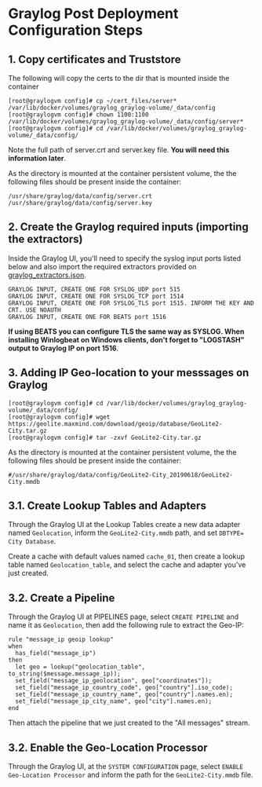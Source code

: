 # Graylog Post Deployment Configuration Steps

## 1. Copy certificates and Truststore

The following will copy the certs to the dir that is mounted inside the container

```
[root@graylogvm config]# cp ~/cert_files/server* /var/lib/docker/volumes/graylog_graylog-volume/_data/config
[root@graylogvm config]# chown 1100:1100 /var/lib/docker/volumes/graylog_graylog-volume/_data/config/server*
[root@graylogvm config]# cd /var/lib/docker/volumes/graylog_graylog-volume/_data/config/
```

Note the full path of server.crt and server.key file. **You will need this information later**.

As the directory is mounted at the container persistent volume, the the following files should be present inside the container:

```
/usr/share/graylog/data/config/server.crt
/usr/share/graylog/data/config/server.key
```

## 2. Create the Graylog required inputs (importing the extractors)

Inside the Graylog UI, you'll need to specify the syslog input ports listed below and also import the required extractors provided on [graylog_extractors.json](../../config_files/graylog_extractors.json).

```
GRAYLOG INPUT, CREATE ONE FOR SYSLOG_UDP port 515
GRAYLOG INPUT, CREATE ONE FOR SYSLOG_TCP port 1514
GRAYLOG INPUT, CREATE ONE FOR SYSLOG_TLS port 1515. INFORM THE KEY AND CRT. USE NOAUTH
GRAYLOG INPUT, CREATE ONE FOR BEATS port 1516
```

**If using BEATS you can configure TLS the same way as SYSLOG. When installing Winlogbeat on Windows clients, don't forget to "LOGSTASH" output to Graylog IP on port 1516**.

## 3. Adding IP Geo-location to your messsages on Graylog

```
[root@graylogvm config]# cd /var/lib/docker/volumes/graylog_graylog-volume/_data/config/
[root@graylogvm config]# wget https://geolite.maxmind.com/download/geoip/database/GeoLite2-City.tar.gz
[root@graylogvm config]# tar -zxvf GeoLite2-City.tar.gz
```

As the directory is mounted at the container persistent volume, the the following files should be present inside the container:

```
#/usr/share/graylog/data/config/GeoLite2-City_20190618/GeoLite2-City.mmdb
```

## 3.1. Create Lookup Tables and Adapters

Through the Graylog UI at the Lookup Tables create a new data adapter named `Geolocation`, inform the `GeoLite2-City.mmdb` path, and set `DBTYPE= City Database`.

Create a cache with default values named `cache_01`, then create a lookup table named `Geolocation_table`, and select the cache and adapter you've just created.

## 3.2. Create a Pipeline

Through the Graylog UI at PIPELINES page, select `CREATE PIPELINE` and name it as `Geolocation`, then add the following rule to extract the Geo-IP:

```
rule "message_ip geoip lookup"
when
  has_field("message_ip")
then
  let geo = lookup("geolocation_table", to_string($message.message_ip));
  set_field("message_ip_geolocation", geo["coordinates"]);
  set_field("message_ip_country_code", geo["country"].iso_code);
  set_field("message_ip_country_name", geo["country"].names.en);
  set_field("message_ip_city_name", geo["city"].names.en);
end
```

Then attach the pipeline that we just created to the "All messages" stream.

## 3.2. Enable the Geo-Location Processor

Through the Graylog UI, at the `SYSTEM CONFIGURATION` page, select `ENABLE Geo-Location Processor` and inform the path for the `GeoLite2-City.mmdb` file.

